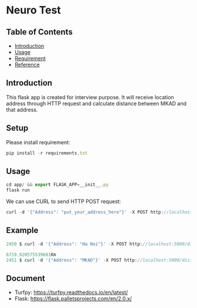 Neuro Test
=====================================

Table of Contents
-----------------

* [Introduction](#introduction)
* [Usage](#usage)
* [Requirement](#Requirement)
* [Reference](#reference)


Introduction
-----------------
This flask app is created for interview purpose.
It will receive location address through HTTP request and calculate distance between MKAD and that address.

Setup
-----------------
Please install requirement: <br />
```javascript
pip install -r requirements.txt
```

Usage
-----------------
```javascript
cd app/ && export FLASK_APP=__init__.py
flask run
```
We can use CURL to send HTTP POST request:<br />
```javascript
curl -d '{"Address": "put_your_address_here"}' -X POST http://localhost:5000/distance
```
Example
-----------------
```javascript
2450 $ curl -d '{"Address": "Ha Noi"}' -X POST http://localhost:5000/distance

6719.920575539681Km
2451 $ curl -d '{"Address": "MKAD"}' -X POST http://localhost:5000/distance                                                                                               This address is located in the MKAD area
```

Document
-----------------
- Turfpy:
	https://turfpy.readthedocs.io/en/latest/
- Flask:
	https://flask.palletsprojects.com/en/2.0.x/
